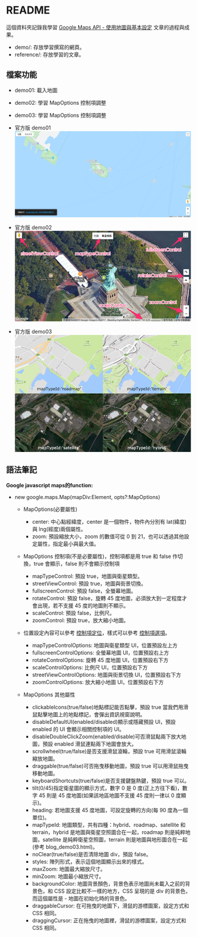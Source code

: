# README

這個資料夾記錄我學習 [Google Maps API - 使用地圖與基本設定](https://www.oxxostudio.tw/articles/201707/google-maps-2-map-class.html) 文章的過程與成果。

- demo/: 存放學習撰寫的網頁。
- reference/: 存放學習的文章。

## 檔案功能

- demo01: 載入地圖
- demo02: 學習 MapOptions 控制項調整
- demo03: 學習 MapOptions 控制項調整

- 官方版 demo01
![blog demo 01](./demo/blog_demo01.jpg)

- 官方版 demo02
![blog demo 02](./demo/blog_demo02.jpg)

- 官方版 demo03
![blog demo 03 maptype](./demo/blog_demo03.jpg)

## 語法筆記

**Google javascript maps的function:**

- new google.maps.Map(mapDiv:Element, opts?:MapOptions)

  - MapOptions(必要屬性)
    - center: 中心點經緯度，center 是一個物件，物件內分別有 lat(緯度)與 lng(經度)兩個屬性。
    - zoom: 預設縮放大小，zoom 的數值可從 0 到 21，也可以透過其他設定屬性，指定最小與最大值。

  - MapOptions 控制項(不是必要屬性)，控制項都是用 true 和 false 作切換，true 會顯示，false 則不會顯示控制項
    - mapTypeControl: 預設 true，地圖與衛星類型。
    - streetViewControl: 預設 true，地圖與街景切換。
    - fullscreenControl: 預設 false，全螢幕地圖。
    - rotateControl: 預設 false，旋轉 45 度地圖，必須放大到一定程度才會出現，若不支援 45 度的地圖則不顯示。
    - scaleControl: 預設 false，比例尺。
    - zoomControl: 預設 true，放大縮小地圖。

  - 位置設定內容可以參考 [控制項定位](https://developers.google.com/maps/documentation/javascript/controls#ControlPositioning)，樣式可以參考 [控制項選項](https://developers.google.com/maps/documentation/javascript/controls#ControlOptions)。
    - mapTypeControlOptions: 地圖與衛星類型 UI，位置預設左上方
    - fullscreenControlOptions: 全螢幕地圖 UI，位置預設右上方
    - rotateControlOptions: 旋轉 45 度地圖 UI，位置預設右下方
    - scaleControlOptions: 比例尺 UI，位置預設右下方
    - streetViewControlOptions: 地圖與街景切換 UI，位置預設右下方
    - zoomControlOptions: 放大縮小地圖 UI，位置預設右下方

  - MapOptions 其他屬性
    - clickableIcons(true/false)地點標記能否點擊，預設 true 當我們用滑鼠點擊地圖上的地點標記，會彈出資訊視窗說明。
    - disableDefaultUI(enabled/disabled)顯示或隱藏預設 UI，預設 enabled 的 UI 會顯示相關控制項的 UI。
    - disableDoubleClickZoom(enabled/disable)可否滑鼠點兩下放大地圖，預設 enabled 滑鼠連點兩下地圖會放大。
    - scrollwheel(true/false)是否支援滑鼠滾輪，預設 true 可用滑鼠滾輪縮放地圖。
    - draggable(true/false)可否拖曳移動地圖，預設 true 可以用滑鼠拖曳移動地圖。
    - keyboardShortcuts(true/false)是否支援鍵盤熱鍵，預設 true 可以。
    - tilt(0/45)指定衛星圖的顯示方式，數字 0 是 0 度(正上方往下看)，數字 45 則是 45 度地圖(如果該地區地圖不支援 45 度則一律以 0 度顯示)。
    - heading: 若地圖支援 45 度地圖，可設定旋轉的方向(每 90 度為一個單位)。
    - mapTypeId: 地圖類型，共有四種：hybrid、roadmap、satellite 和 terrain，hybrid 是地圖與衛星空照圖合在一起，roadmap 則是純粹地圖，satellite 是純粹衛星空照圖，terrain 則是地圖與地形圖合在一起(參考 blog_demo03.html)。
    - noClear(true/false)是否清除地圖 div，預設 false。
    - styles: 陣列形式，表示這個地圖顯示出來的樣式。
    - maxZoom: 地圖最大縮放尺寸。
    - minZoom: 地圖最小縮放尺寸。
    - backgroundColor: 地圖背景顏色，背景色表示地圖尚未載入之前的背景色，和 CSS 設定比較不一樣的地方，CSS 呈現的是 div 的背景色，而這個屬性是  - 地圖在初始化時的背景色。
    - draggableCursor: 在可拖曳的地圖下，滑鼠的游標圖案，設定方式和 CSS 相同。
    - draggingCursor: 正在拖曳的地圖裡，滑鼠的游標圖案，設定方式和 CSS 相同。

